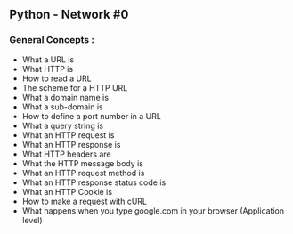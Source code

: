 ## Python - Network #0
### General Concepts :
+ What a URL is
+ What HTTP is
+ How to read a URL
+ The scheme for a HTTP URL
+ What a domain name is
+ What a sub-domain is
+ How to define a port number in a URL
+ What a query string is
+ What an HTTP request is
+ What an HTTP response is
+ What HTTP headers are
+ What the HTTP message body is
+ What an HTTP request method is
+ What an HTTP response status code is
+ What an HTTP Cookie is
+ How to make a request with cURL
+ What happens when you type google.com in your browser (Application level)
